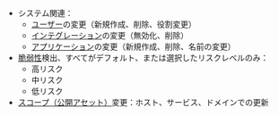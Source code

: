* システム関連：
    * [ユーザー](../../../user-guides/settings/users.md)の変更（新規作成、削除、役割変更）
    * [インテグレーション](integrations-intro.md)の変更（無効化、削除）
    * [アプリケーション](../../../user-guides/settings/applications.md)の変更（新規作成、削除、名前の変更）
* [脆弱性](../../../glossary-en.md#vulnerability)検出、すべてがデフォルト、または選択したリスクレベルのみ：
    * 高リスク
    * 中リスク
    * 低リスク
* [スコープ（公開アセット）](../../scanner.md)変更：ホスト、サービス、ドメインでの更新